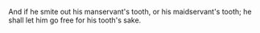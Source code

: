 And if he smite out his manservant's tooth, or his maidservant's tooth; he shall let him go free for his tooth's sake.
